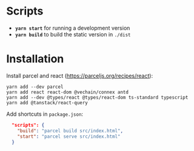 # Scripts

* **`yarn start`** for running a development version
* **`yarn build`** to build the static version in `./dist` 

# Installation

Install parcel and react (https://parceljs.org/recipes/react):

```shell
yarn add --dev parcel
yarn add react react-dom @vechain/connex antd
yarn add --dev @types/react @types/react-dom ts-standard typescript
yarn add @tanstack/react-query
```

Add shortcuts in `package.json`:

```json
  "scripts": {
    "build": "parcel build src/index.html",
    "start": "parcel serve src/index.html"
  }
```
